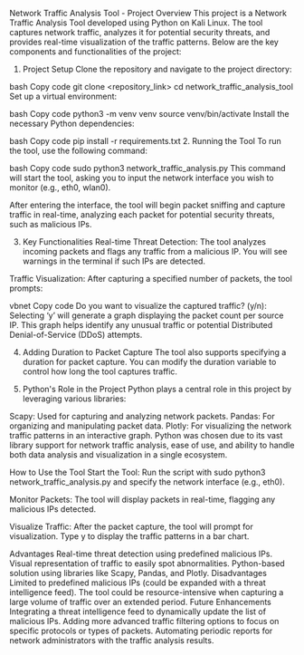 Network Traffic Analysis Tool - Project Overview
This project is a Network Traffic Analysis Tool developed using Python on Kali Linux. The tool captures network traffic, analyzes it for potential security threats, and provides real-time visualization of the traffic patterns. Below are the key components and functionalities of the project:

1. Project Setup
Clone the repository and navigate to the project directory:

bash
Copy code
git clone <repository_link>
cd network_traffic_analysis_tool
Set up a virtual environment:

bash
Copy code
python3 -m venv venv
source venv/bin/activate
Install the necessary Python dependencies:

bash
Copy code
pip install -r requirements.txt
2. Running the Tool
To run the tool, use the following command:

bash
Copy code
sudo python3 network_traffic_analysis.py
This command will start the tool, asking you to input the network interface you wish to monitor (e.g., eth0, wlan0).

After entering the interface, the tool will begin packet sniffing and capture traffic in real-time, analyzing each packet for potential security threats, such as malicious IPs.

3. Key Functionalities
Real-time Threat Detection: The tool analyzes incoming packets and flags any traffic from a malicious IP. You will see warnings in the terminal if such IPs are detected.

Traffic Visualization: After capturing a specified number of packets, the tool prompts:

vbnet
Copy code
Do you want to visualize the captured traffic? (y/n):
Selecting ‘y’ will generate a graph displaying the packet count per source IP. This graph helps identify any unusual traffic or potential Distributed Denial-of-Service (DDoS) attempts.

4. Adding Duration to Packet Capture
The tool also supports specifying a duration for packet capture. You can modify the duration variable to control how long the tool captures traffic.

5. Python's Role in the Project
Python plays a central role in this project by leveraging various libraries:

Scapy: Used for capturing and analyzing network packets.
Pandas: For organizing and manipulating packet data.
Plotly: For visualizing the network traffic patterns in an interactive graph.
Python was chosen due to its vast library support for network traffic analysis, ease of use, and ability to handle both data analysis and visualization in a single ecosystem.

How to Use the Tool
Start the Tool:
Run the script with sudo python3 network_traffic_analysis.py and specify the network interface (e.g., eth0).

Monitor Packets:
The tool will display packets in real-time, flagging any malicious IPs detected.

Visualize Traffic:
After the packet capture, the tool will prompt for visualization. Type y to display the traffic patterns in a bar chart.

Advantages
Real-time threat detection using predefined malicious IPs.
Visual representation of traffic to easily spot abnormalities.
Python-based solution using libraries like Scapy, Pandas, and Plotly.
Disadvantages
Limited to predefined malicious IPs (could be expanded with a threat intelligence feed).
The tool could be resource-intensive when capturing a large volume of traffic over an extended period.
Future Enhancements
Integrating a threat intelligence feed to dynamically update the list of malicious IPs.
Adding more advanced traffic filtering options to focus on specific protocols or types of packets.
Automating periodic reports for network administrators with the traffic analysis results.
